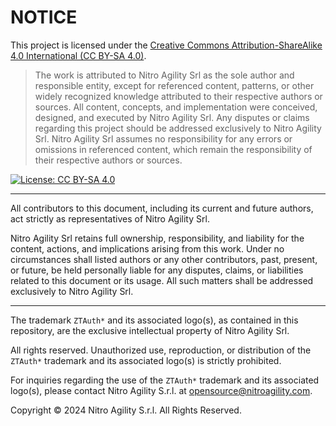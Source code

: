 # NOTICE

This project is licensed under the [Creative Commons Attribution-ShareAlike 4.0 International (CC BY-SA 4.0)](https://creativecommons.org/licenses/by-sa/4.0/).

> The work is attributed to Nitro Agility Srl as the sole author and responsible entity, except for referenced content, patterns, or other widely recognized knowledge attributed to their respective authors or sources.
> All content, concepts, and implementation were conceived, designed, and executed by Nitro Agility Srl.
> Any disputes or claims regarding this project should be addressed exclusively to Nitro Agility Srl.
> Nitro Agility Srl assumes no responsibility for any errors or omissions in referenced content, which remain the responsibility of their respective authors or sources.

[![License: CC BY-SA 4.0](https://img.shields.io/badge/License-CC%20BY--SA%204.0-lightgrey.svg)](https://creativecommons.org/licenses/by-sa/4.0/)

---

All contributors to this document, including its current and future authors, act strictly as representatives of Nitro Agility Srl.

Nitro Agility Srl retains full ownership, responsibility, and liability for the content, actions, and implications arising from this work. Under no circumstances shall listed authors or any other contributors, past, present, or future, be held personally liable for any disputes, claims, or liabilities related to this document or its usage. All such matters shall be addressed exclusively to Nitro Agility Srl.

---

The trademark `ZTAuth*` and its associated logo(s), as contained in this repository, are the exclusive intellectual property of Nitro Agility Srl.

All rights reserved. Unauthorized use, reproduction, or distribution of the `ZTAuth*` trademark and its associated logo(s) is strictly prohibited.

For inquiries regarding the use of the `ZTAuth*` trademark and its associated logo(s), please contact Nitro Agility S.r.l. at <opensource@nitroagility.com>.

Copyright © 2024 Nitro Agility S.r.l. All Rights Reserved.
